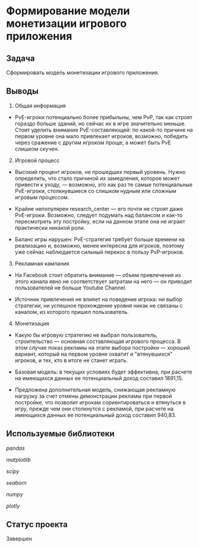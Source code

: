 # Формирование модели монетизации игрового приложения

## Задача

Cформировать модель монетизации игрового приложения.


## Выводы

1. Общая информация

- PvE-игроки потенциально более прибыльны, чем PvP, так как строят гораздо больше зданий, но сейчас их в игре значительно меньше. Стоит уделить внимание PvE-составляющей: по какой-то причине на первом уровне она мало привлекает игроков, возможно, победить через сражение с другим игроком проще, а может быть PvE слишком скучен.

2. Игровой процесс

- Высокий процент игроков, не прошедших первый уровень. Нужно определить, что стало причиной их замедления, которое может привести к уходу, — возможно, это как раз те самые потенциальные PvE-игроки, столкнувшиеся со слишком нудным или сложным игровым процессом.

- Крайне непопулярен research_center — его почти не строят даже PvE-игроки. Возможно, следует подумать над балансом и как-то пересмотреть эту постройку, если на данном этапе она не играет практически никакой роли.

- Баланс игры нарушен: PvE-стратегия требует больше времени на реализацию и, возможно, менее интересна для игроков, поэтому уже сейчас наблюдается сильный перекос в пользу PvP-игроков.

3. Рекламная кампания

- На Facebook стоит обратить внимание — объем привлечения из этого канала явно не соответствует затратам на него — он приводит пользователей не больше Youtube Channel.

- Источник привлечения не влияет на поведение игрока: ни выбор стратегии, ни успешное прохождение уровня никак не связаны с каналом, из которого пришел пользователь.

4. Монетизация

- Какую бы игровую стратегию не выбрал пользователь, строительство — основная составляющая игрового процесса. В этом случае показ рекламы на этапе выбора постройки — хороший вариант, который на первом уровне охватит и "втянувшихся" игроков, и тех, кто в итоге не станет играть.

- Базовая модель: в текущих условиях будет эффективна, при расчете на имеющихся данных ее потенциальный доход составил 1891,15.

- Предложена дополнительная модель, снижающая рекламную нагрузку за счет отмены демонстрации рекламы при первой постройке, что позволит игрокам сориентироваться и втянуться в игру, прежде чем они столкнутся с рекламой, при расчете на имеющихся данных ее потенциальный доход составил 940,83.

## Используемые библиотеки
*pandas*

*matplotlib*

*scipy*

*seaborn*

*numpy*

*plotly*

## Статус проекта
Завершен
